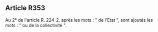 Article R353
----
Au 2° de l'article R. 224-2, après les mots : " de l'Etat ", sont ajoutés les
mots : " ou de la collectivité ".
